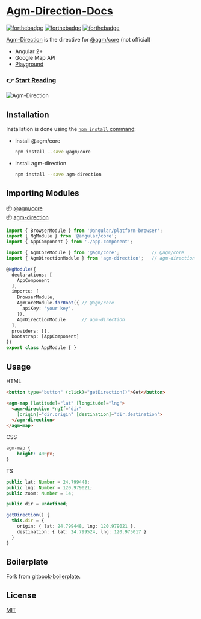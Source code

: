 # [Agm-Direction-Docs](https://github.com/explooosion/Agm-Direction-Docs)

[![forthebadge](https://forthebadge.com/images/badges/for-sharks.svg)](https://forthebadge.com)
[![forthebadge](https://forthebadge.com/images/badges/built-with-love.svg)](https://github.com/GitbookIO/gitbook-cli)
[![forthebadge](https://forthebadge.com/images/badges/makes-people-smile.svg)](https://www.facebook.com/Remake.AON/)

[Agm-Direction](https://github.com/explooosion/Agm-Direction) is the directive for [@agm/core](https://github.com/SebastianM/angular-google-maps) (not official)

- Angular 2+
- Google Map API
- [Playground](https://stackblitz.com/edit/angular-lwchvs)  

### 👉 [Start Reading](http://robby570.tw/Agm-Direction-Docs)

![Agm-Direction](https://i.imgur.com/DCIoXqS.jpg)

## Installation

Installation is done using the
[`npm install` command](https://docs.npmjs.com/getting-started/installing-npm-packages-locally):

+ Install @agm/core
  ```bash
  npm install --save @agm/core
  ```

+ Install agm-direction
  ```bash
  npm install --save agm-direction
  ```

## Importing Modules

📦 [@agm/core](https://www.npmjs.com/package/@agm/core)  
📦 [agm-direction](https://www.npmjs.com/package/agm-direction)  

```typescript
import { BrowserModule } from '@angular/platform-browser';
import { NgModule } from '@angular/core';
import { AppComponent } from './app.component';

import { AgmCoreModule } from '@agm/core';            // @agm/core
import { AgmDirectionModule } from 'agm-direction';   // agm-direction

@NgModule({
  declarations: [
    AppComponent
  ],
  imports: [
    BrowserModule,
    AgmCoreModule.forRoot({ // @agm/core
      apiKey: 'your key',
    }),
    AgmDirectionModule      // agm-direction
  ],
  providers: [],
  bootstrap: [AppComponent]
})
export class AppModule { }
```

## Usage

HTML

```html
<button type="button" (click)="getDirection()">Get</button>

<agm-map [latitude]="lat" [longitude]="lng">
  <agm-direction *ngIf="dir" 
    [origin]="dir.origin" [destination]="dir.destination">
  </agm-direction>
</agm-map>
```

CSS

```css
agm-map {
    height: 400px;
}
```

TS

```typescript
public lat: Number = 24.799448;
public lng: Number = 120.979021;
public zoom: Number = 14;

public dir = undefined;

getDirection() {
  this.dir = {
    origin: { lat: 24.799448, lng: 120.979021 },
    destination: { lat: 24.799524, lng: 120.975017 }
  }
}
```

## Boilerplate
Fork from [gitbook-boilerplate](https://github.com/explooosion/gitbook-boilerplate).

## License

[MIT](http://opensource.org/licenses/MIT)
